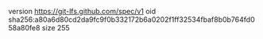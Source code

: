version https://git-lfs.github.com/spec/v1
oid sha256:a80a6d80cd2da9fc9f0b332172b6a0202f1ff32534fbaf8b0b764fd058a80fe8
size 255
